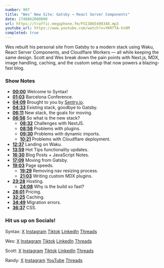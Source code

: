 ```yaml
---
number: 907
title: "Wes’ New Site: Gatsby → React Server Components"
date: 1748862000000
url: https://traffic.megaphone.fm/FSI3865490348.mp3
youtube_url: https://www.youtube.com/watch?v=YKRfTA-Vx9M
completed: true
---
```

	
Wes rebuilt his personal site from Gatsby to a modern stack using Waku, React Server Components, and Cloudflare Workers — all while keeping the same design. Scott and Wes break down the pain points with Next.js, MDX, image handling, caching, and the custom setup that now powers a blazing-fast blog.

### Show Notes

* **[00:00](#t=00:00)** Welcome to Syntax!
* **[01:03](#t=01:03)** Barcelona Conference.
* **[04:09](#t=04:09)** Brought to you by [Sentry.io](https://sentry.io/syntax).
* **[04:33](#t=04:33)** Existing stack, goodbye to Gatsby.
* **[06:11](#t=06:11)** New stack, the goals for moving.
* **[06:56](#t=06:56)** So what is the new stack?
  * **[08:32](#t=08:32)** Challenges with NextJS.
  * **[08:58](#t=08:58)** Problems with plugins.
  * **[09:30](#t=09:30)** Problems with dynamic imports.
  * **[10:21](#t=10:21)** Problems with Cloudflare deployment.
* **[12:37](#t=12:37)** Landing on Waku.
* **[13:59](#t=13:59)** Hot Tips functionality updates.
* **[16:30](#t=16:30)** Blog Posts + JavaScript Notes.
* **[17:09](#t=17:09)** Moving from Gatsby.
* **[19:03](#t=19:03)** Page speeds.
  * **[19:29](#t=19:29)** Removing nav resizing process.
  * **[21:03](#t=21:03)** Writing custom MDX plugins.
* **[23:28](#t=23:28)** Hosting.
  * **[24:08](#t=24:08)** Why is the build so fast?
* **[28:01](#t=28:01)** Pricing.
* **[32:25](#t=32:25)** Caching.
* **[34:49](#t=34:49)** Migration errors.
* **[36:37](#t=36:37)** CSS.

### Hit us up on Socials!

Syntax: [X](https://twitter.com/syntaxfm) [Instagram](https://www.instagram.com/syntax_fm/) [Tiktok](https://www.tiktok.com/@syntaxfm) [LinkedIn](https://www.linkedin.com/company/96077407/admin/feed/posts/) [Threads](https://www.threads.net/@syntax_fm)

Wes: [X](https://twitter.com/wesbos) [Instagram](https://www.instagram.com/wesbos/) [Tiktok](https://www.tiktok.com/@wesbos) [LinkedIn](https://www.linkedin.com/in/wesbos/) [Threads](https://www.threads.net/@wesbos)

Scott: [X](https://twitter.com/stolinski) [Instagram](https://www.instagram.com/stolinski/) [Tiktok](https://www.tiktok.com/@stolinski) [LinkedIn](https://www.linkedin.com/in/stolinski/) [Threads](https://www.threads.net/@stolinski)

Randy: [X](https://twitter.com/randyrektor) [Instagram](https://www.instagram.com/randyrektor/) [YouTube](https://www.youtube.com/@randyrektor) [Threads](https://www.threads.net/@randyrektor)
